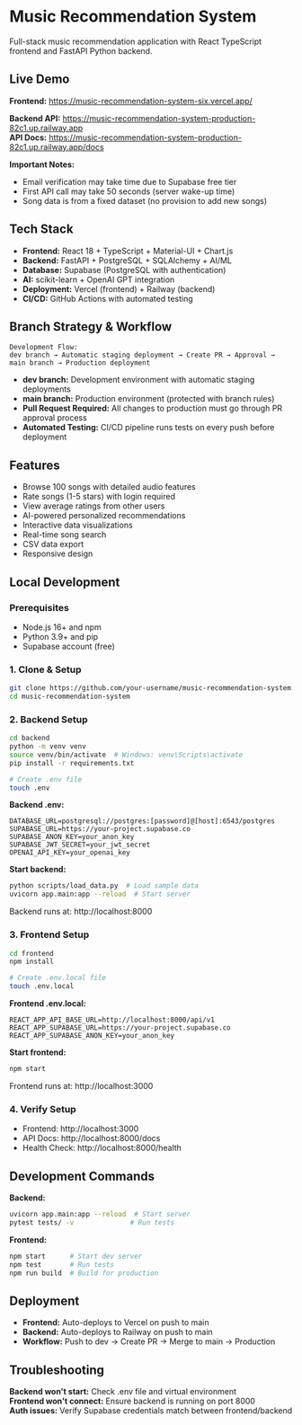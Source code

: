 # Music Recommendation System

Full-stack music recommendation application with React TypeScript frontend and FastAPI Python backend.

## Live Demo

**Frontend:** https://music-recommendation-system-six.vercel.app/  


**Backend API:** https://music-recommendation-system-production-82c1.up.railway.app  
**API Docs:** https://music-recommendation-system-production-82c1.up.railway.app/docs  

**Important Notes:**
- Email verification may take time due to Supabase free tier
- First API call may take 50 seconds (server wake-up time)
- Song data is from a fixed dataset (no provision to add new songs)

## Tech Stack

- **Frontend:** React 18 + TypeScript + Material-UI + Chart.js
- **Backend:** FastAPI + PostgreSQL + SQLAlchemy + AI/ML  
- **Database:** Supabase (PostgreSQL with authentication)
- **AI:** scikit-learn + OpenAI GPT integration
- **Deployment:** Vercel (frontend) + Railway (backend)
- **CI/CD:** GitHub Actions with automated testing

## Branch Strategy & Workflow

```
Development Flow:
dev branch → Automatic staging deployment → Create PR → Approval → main branch → Production deployment
```

- **dev branch:** Development environment with automatic staging deployments
- **main branch:** Production environment (protected with branch rules)
- **Pull Request Required:** All changes to production must go through PR approval process
- **Automated Testing:** CI/CD pipeline runs tests on every push before deployment

## Features

- Browse 100 songs with detailed audio features
- Rate songs (1-5 stars) with login required
- View average ratings from other users
- AI-powered personalized recommendations
- Interactive data visualizations
- Real-time song search
- CSV data export
- Responsive design

## Local Development

### Prerequisites
- Node.js 16+ and npm
- Python 3.9+ and pip  
- Supabase account (free)

### 1. Clone & Setup
```bash
git clone https://github.com/your-username/music-recommendation-system.git
cd music-recommendation-system
```

### 2. Backend Setup
```bash
cd backend
python -m venv venv
source venv/bin/activate  # Windows: venv\Scripts\activate
pip install -r requirements.txt

# Create .env file
touch .env
```

**Backend .env:**
```env
DATABASE_URL=postgresql://postgres:[password]@[host]:6543/postgres
SUPABASE_URL=https://your-project.supabase.co
SUPABASE_ANON_KEY=your_anon_key
SUPABASE_JWT_SECRET=your_jwt_secret
OPENAI_API_KEY=your_openai_key
```

**Start backend:**
```bash
python scripts/load_data.py  # Load sample data
uvicorn app.main:app --reload  # Start server
```
Backend runs at: http://localhost:8000

### 3. Frontend Setup
```bash
cd frontend
npm install

# Create .env.local file
touch .env.local
```

**Frontend .env.local:**
```env
REACT_APP_API_BASE_URL=http://localhost:8000/api/v1
REACT_APP_SUPABASE_URL=https://your-project.supabase.co
REACT_APP_SUPABASE_ANON_KEY=your_anon_key
```

**Start frontend:**
```bash
npm start
```
Frontend runs at: http://localhost:3000

### 4. Verify Setup
- Frontend: http://localhost:3000
- API Docs: http://localhost:8000/docs  
- Health Check: http://localhost:8000/health

## Development Commands

**Backend:**
```bash
uvicorn app.main:app --reload  # Start server
pytest tests/ -v              # Run tests
```

**Frontend:**
```bash
npm start      # Start dev server
npm test       # Run tests  
npm run build  # Build for production
```

## Deployment

- **Frontend:** Auto-deploys to Vercel on push to main
- **Backend:** Auto-deploys to Railway on push to main
- **Workflow:** Push to dev → Create PR → Merge to main → Production

## Troubleshooting

**Backend won't start:** Check .env file and virtual environment  
**Frontend won't connect:** Ensure backend is running on port 8000  
**Auth issues:** Verify Supabase credentials match between frontend/backend

